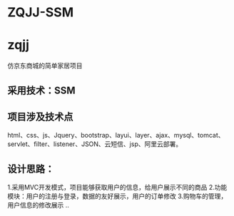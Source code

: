 # ZQJJ-SSM

# zqjj
仿京东商城的简单家居项目

## 采用技术：SSM
## 项目涉及技术点
html、css、js、Jquery、bootstrap、layui、layer、ajax、mysql、tomcat、servlet、filter、listener、JSON、云短信、jsp、阿里云部署。
## 设计思路：
  1.采用MVC开发模式，项目能够获取用户的信息，给用户展示不同的商品
  2.功能模块：用户的注册与登录，数据的友好展示，用户的订单修改
  3.购物车的管理，用户信息的修改展示
  ..
 
